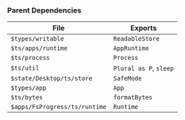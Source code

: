 ### Parent Dependencies

| File | Exports |
| ---- | ------- |
| `$types/writable` | `ReadableStore` |
| `$ts/apps/runtime` | `AppRuntime` |
| `$ts/process` | `Process` |
| `$ts/util` | `Plural as P`, `sleep` |
| `$state/Desktop/ts/store` | `SafeMode` |
| `$types/app` | `App` |
| `$ts/bytes` | `formatBytes` |
| `$apps/FsProgress/ts/runtime` | `Runtime` |
